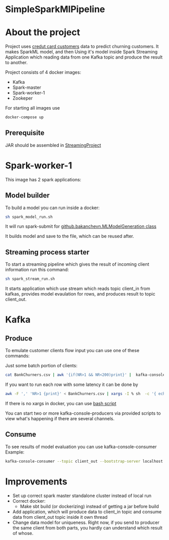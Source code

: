 # SimpleSparkMlPipeline



# About the project 

Project uses [credut card customers](https://www.kaggle.com/sakshigoyal7/credit-card-customers) data to predict churning customers. 
It makes SparkML model, and then Using it's model inside Spark Streaming Application which reading data from one Kafka topic and produce the result to another.



Project consists of 4 docker images:
- Kafka
- Spark-master
- Spark-worker-1
- Zookeper

For starting all images use 

```bash
docker-compose up
```



## Prerequisite 

JAR should be assembled in [StreamingProject](StreamingProject/build.sbt)

# Spark-worker-1

This image has 2 spark applications:

## Model builder 

To build a model you can run inside a docker:

```bash
sh spark_model_run.sh
```

It will run spark-submit for [github.bakanchevn.MLModelGeneration class](StreamingProject/src/main/scala/github/bakanchevn/MLModelGeneration.scala)

It builds model and save to the file, which can be reused after. 


## Streaming process starter 

To start a streaming pipeline which gives the result of incoming client information run this command:

```bash
sh spark_stream_run.sh
```

It starts application which use stream which reads topic client_in from kafkas, provides model evaulation for rows, and produces result to topic client_out.



# Kafka 


## Produce
To emulate customer clients flow input you can use one of these commands: 

Just some batch portion of clients:

```bash
cat BankChurners.csv | awk '{if(NR>1 && NR<200)print}' |  kafka-console-producer --topic client_in --bootstrap-server localhost:9092
```


If you want to run each row with some latency it can be done by 

```bash 
awk -F ',' 'NR>1 {print}' < BankChurners.csv | xargs -I % sh  -c '{ echo %; sleep 1; }' |  kafka-console-producer --topic client_in --bootstrap-server localhost:9092
```

If there is no xargs in docker, you can use [bash script](KafkaFiles/kafka_produce_with_latency_no_xargs.sh)



You can start two or more kafka-console-producers via provided scripts to view what's happening if there are several channels. 

## Consume 
To see results of model evaluation you can use kafka-console-consumer
Example: 

```bash
kafka-console-consumer --topic client_out --bootstrap-server localhost:9092 --property print.key=true --property key.separator="-" --from-beginning
```




# Improvements 

- Set up correct spark master standalone cluster instead of local run
- Correct docker:
  - Make sbt build (or dockerizing) instead of getting a jar before build 
- Add application, which will produce data to client_in topic and consume data from client_out topic inside it own thread
- Change data model for uniqueness. Right now, if you send to producer the same client from both parts, you hardly can understand which result of whose. 


